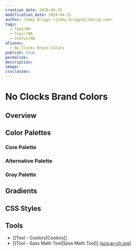 ```yaml
---
creation_date: 2024-04-25
modification_date: 2024-04-25
author: Jimmy Briggs <jimmy.briggs@jimbrig.com>
tags:
  - Type/NA
  - Topic/NA
  - Status/NA
aliases:
  - No Clocks Brand Colors
publish: true
permalink:
description:
image:
cssclasses:
---
```


# No Clocks Brand Colors

## Overview

## Color Palettes

### Core Palette

### Alternative Palette

### Gray Palette

## Gradients

## CSS Styles

## Tools

- [[Tool - Coolors|Coolors]]
- [[Tool - Sass Math Tool|Sass Math Tool]] ([scg.ar-ch.org](https://scg.ar-ch.org))
